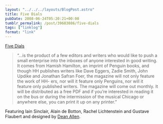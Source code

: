 ```yaml
---
layout: "../../../layouts/BlogPost.astro"
title: Five Dials
pubDate: 2008-06-24T05:20:21+00:00
tumblr_permalink: /post/39603086/five-dials
tags: ["linklog"]
format: "link"
---
```


[Five Dials][1]

> &ldquo;&hellip;is the product of a few editors and writers who would like to push a small enterprise into the inboxes of anyone interested in good writing. It comes from Hamish Hamilton, an imprint of Penguin books, and though HH publishes writers like Dave Eggers, Zadie Smith, John Updike and Jonathan Safran Foer, the magazine will not only feature the work of HH- ers, nor will it feature only Penguins, nor will it feature only published writers. The magazine will come out monthly. It will be distributed as a free PDF and if you’re interested in reading it on the bus or during the intermission of the musical Chicago or anywhere else, you can print it up on any printer.&rdquo;

Featuring Iain Sinclair, Alain de Botton, Rachel Lichtenstein and Gustave Flaubert and designed by <a href="http://textism.com/">Dean Allen</a>.

[1]: http://fivedials.com/
